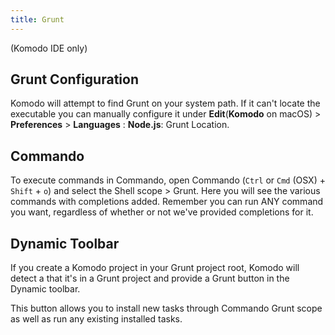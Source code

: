 ```yaml
---
title: Grunt
---
```

(Komodo IDE only)

## Grunt Configuration
Komodo will attempt to find Grunt on your system path.  If it can't locate the executable you can manually configure it under **Edit**(**Komodo** on macOS) > **Preferences** > **Languages** : **Node.js**: Grunt Location.

## Commando
To execute commands in Commando, open Commando (`Ctrl` or `Cmd` (OSX) + `Shift` + `o`) and select the Shell scope > Grunt.  Here you will see the various  commands with completions added.  Remember you can run ANY command you want, regardless of whether or not we've provided completions for it.

## Dynamic Toolbar
If you create a Komodo project in your Grunt project root, Komodo will detect a that it's in a Grunt project and provide a Grunt button in the Dynamic toolbar.

This button allows you to install new tasks through Commando Grunt scope as well as run any existing installed tasks.
